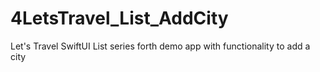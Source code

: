 # 4LetsTravel_List_AddCity
Let's Travel SwiftUI List series forth demo app with functionality to add a city
